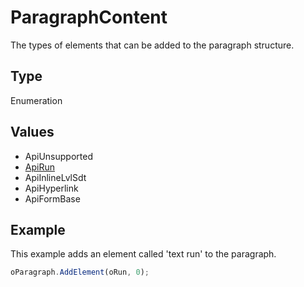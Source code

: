 # ParagraphContent

The types of elements that can be added to the paragraph structure.

## Type

Enumeration

## Values

- ApiUnsupported
- [ApiRun](../../ApiRun/ApiRun.md)
- ApiInlineLvlSdt
- ApiHyperlink
- ApiFormBase


## Example

This example adds an element called 'text run' to the paragraph.

```javascript
oParagraph.AddElement(oRun, 0);
```
